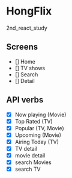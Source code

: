 # HongFlix

2nd_react_study

## Screens

- [] Home
- [] TV shows
- [] Search
- [] Detail

## API verbs

- [x] Now playing (Movie)
- [x] Top Rated (TV)
- [x] Popular (TV, Movie)
- [x] Upcoming (Movie)
- [x] Airing Today (TV)
- [x] TV detail
- [x] movie detail
- [x] search Movies
- [x] search TV